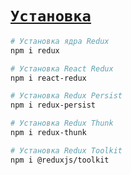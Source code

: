 # [`Установка`](../index.md)

```bash
# Установка ядра Redux
npm i redux

# Установка React Redux
npm i react-redux

# Установка Redux Persist
npm i redux-persist

# Установка Redux Thunk
npm i redux-thunk

# Установка Redux Toolkit
npm i @reduxjs/toolkit
```
